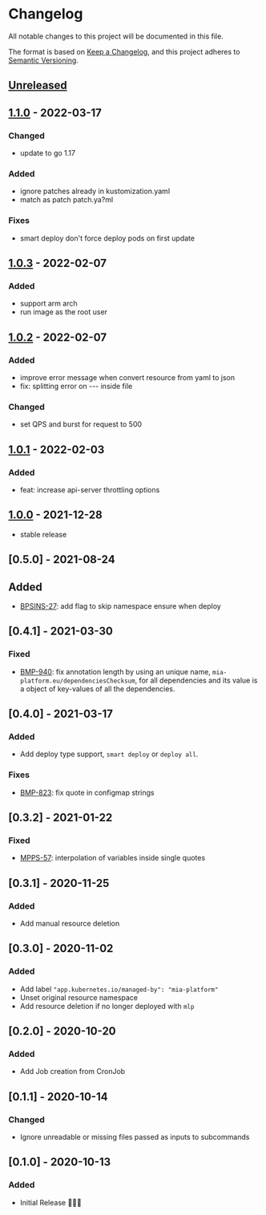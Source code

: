 # Changelog

All notable changes to this project will be documented in this file.

The format is based on [Keep a Changelog](https://keepachangelog.com/en/1.0.0/),
and this project adheres to [Semantic Versioning](https://semver.org/spec/v2.0.0.html).

## [Unreleased]

## [1.1.0] - 2022-03-17

### Changed

- update to go 1.17

### Added

- ignore patches already in kustomization.yaml
- match as patch patch.ya?ml

### Fixes

- smart deploy don't force deploy pods on first update

## [1.0.3] - 2022-02-07

### Added

- support arm arch
- run image as the root user

## [1.0.2] - 2022-02-07

### Added

- improve error message when convert resource from yaml to json
- fix: splitting error on --- inside file

### Changed

- set QPS and burst for request to 500

## [1.0.1] - 2022-02-03

### Added

- feat: increase api-server throttling options

## [1.0.0] - 2021-12-28

- stable release

## [0.5.0] - 2021-08-24

## Added

- [BPSINS-27](https://makeitapp.atlassian.net/browse/BPSINS-27): add flag to skip namespace ensure when deploy

## [0.4.1] - 2021-03-30

### Fixed

- [BMP-940](https://makeitapp.atlassian.net/browse/BMP-940): fix annotation length by using an unique name, `mia-platform.eu/dependenciesChecksum`, for all dependencies and its value is a object of key-values of all the dependencies.

## [0.4.0] - 2021-03-17

### Added

- Add deploy type support, `smart deploy` or `deploy all`.

### Fixes

- [BMP-823](https://makeitapp.atlassian.net/browse/BMP-823): fix quote in configmap strings

## [0.3.2] - 2021-01-22

### Fixed

- [MPPS-57](https://makeitapp.atlassian.net/browse/MPPS-57): interpolation of variables inside single quotes

## [0.3.1] - 2020-11-25

### Added

- Add manual resource deletion

## [0.3.0] - 2020-11-02

### Added

- Add label `"app.kubernetes.io/managed-by": "mia-platform"`
- Unset original resource namespace
- Add resource deletion if no longer deployed with `mlp`

## [0.2.0] - 2020-10-20

### Added

- Add Job creation from CronJob

## [0.1.1] - 2020-10-14

### Changed

- Ignore unreadable or missing files passed as inputs to subcommands

## [0.1.0] - 2020-10-13

### Added

- Initial Release 🎉🎉🎉

[Unreleased]: https://github.com/mia-platform/mlp/compare/v1.1.0...HEAD
[1.1.0]: https://github.com/mia-platform/mlp/compare/v1.0.3...v1.1.0
[1.0.3]: https://github.com/mia-platform/mlp/compare/v1.0.2...v1.0.3
[1.0.2]: https://github.com/mia-platform/mlp/compare/v1.0.1...v1.0.2
[1.0.1]: https://github.com/mia-platform/mlp/compare/v1.0.0...v1.0.1
[1.0.0]: https://github.com/mia-platform/mlp/compare/v1.0.0
